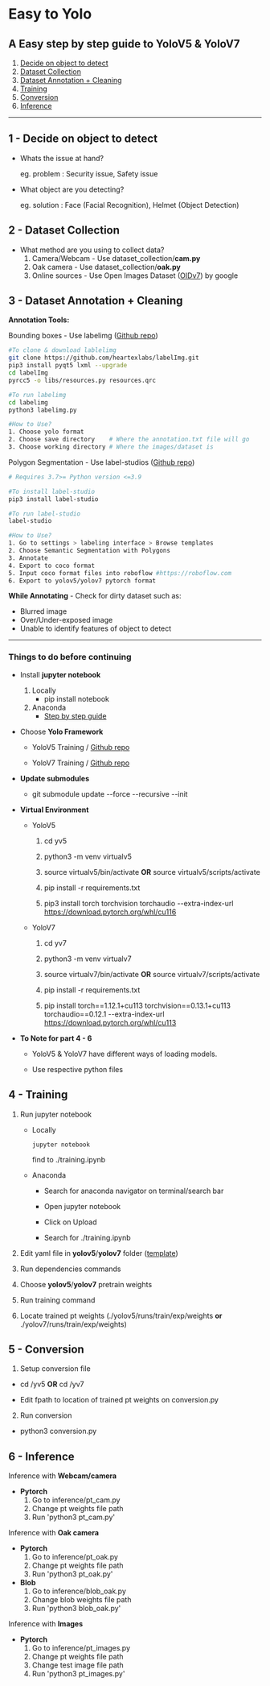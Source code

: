 # **Easy to Yolo**
## **A Easy step by step guide to YoloV5 & YoloV7**
1. [Decide on object to detect](https://github.com/Evzen-T/easy2yolo#1---decide-on-object-to-detect)
2. [Dataset Collection](https://github.com/Evzen-T/easy2yolo#2---dataset-collection)
3. [Dataset Annotation + Cleaning](https://github.com/Evzen-T/easy2yolo#3---dataset-annotation--cleaning)
4. [Training](https://github.com/Evzen-T/easy2yolo#4---training)
5. [Conversion](https://github.com/Evzen-T/easy2yolo#5---conversion)
6. [Inference](https://github.com/Evzen-T/easy2yolo#6---inference)

---
## **1 - Decide on object to detect**
- Whats the issue at hand?
    
    eg. problem : Security issue, Safety issue

- What object are you detecting?

    eg. solution : Face (Facial Recognition), Helmet (Object Detection)

## **2 - Dataset Collection**
- What method are you using to collect data?
    1. Camera/Webcam - Use dataset_collection/**cam.py**
    2. Oak camera - Use dataset_collection/**oak.py**
    3. Online sources - Use Open Images Dataset ([OIDv7](https://storage.googleapis.com/openimages/web/visualizer/index.html)) by google

## **3 - Dataset Annotation + Cleaning**
**Annotation Tools:**

Bounding boxes - Use labelimg ([Github repo](https://github.com/heartexlabs/labelImg))
```bash
#To clone & download lablelimg
git clone https://github.com/heartexlabs/labelImg.git
pip3 install pyqt5 lxml --upgrade
cd labelImg
pyrcc5 -o libs/resources.py resources.qrc

#To run labelimg
cd labelimg
python3 labelimg.py

#How to Use?
1. Choose yolo format
2. Choose save directory    # Where the annotation.txt file will go
3. Choose working directory # Where the images/dataset is
```

Polygon Segmentation - Use label-studios ([Github repo](https://github.com/heartexlabs/label-studio))
```bash
# Requires 3.7>= Python version <=3.9

#To install label-studio
pip3 install label-studio

#To run label-studio
label-studio

#How to Use?
1. Go to settings > labeling interface > Browse templates
2. Choose Semantic Segmentation with Polygons
3. Annotate
4. Export to coco format
5. Input coco format files into roboflow #https://roboflow.com
6. Export to yolov5/yolov7 pytorch format
```

**While Annotating** - Check for dirty dataset such as:
- Blurred image
- Over/Under-exposed image
- Unable to identify features of object to detect

---
### **Things to do before continuing**
- Install **jupyter notebook**

    1. Locally
        - pip install notebook
    2. Anaconda
        - [Step by step guide](https://docs.anaconda.com/anaconda/install/windows/)

- Choose **Yolo Framework**

    - YoloV5 Training / [Github repo](https://github.com/ultralytics/yolov5)

    - YoloV7 Training / [Github repo](https://github.com/WongKinYiu/yolov7)

- **Update submodules**

    - git submodule update --force --recursive --init

- **Virtual Environment**

    - YoloV5
        1. cd yv5

        2. python3 -m venv virtualv5

        3. source virtualv5/bin/activate **OR** source virtualv5/scripts/activate

        4. pip install -r requirements.txt

        5. pip3 install torch torchvision torchaudio --extra-index-url https://download.pytorch.org/whl/cu116

    - YoloV7
        1. cd yv7

        2. python3 -m venv virtualv7

        3. source virtualv7/bin/activate **OR** source virtualv7/scripts/activate

        4. pip install -r requirements.txt

        5. pip install torch==1.12.1+cu113 torchvision==0.13.1+cu113 torchaudio==0.12.1 --extra-index-url https://download.pytorch.org/whl/cu113

- **To Note for part 4 - 6**

    - YoloV5 & YoloV7 have different ways of loading models.

    - Use respective python files

## **4 - Training**
1. Run jupyter notebook
    - Locally
        ```
        jupyter notebook
        ```
        find to ./training.ipynb

    - Anaconda
        - Search for anaconda navigator on terminal/search bar
        - Open jupyter notebook
        
        - Click on Upload
        - Search for ./training.ipynb

2. Edit yaml file in **yolov5**/**yolov7** folder ([template](./data.yaml))
3. Run dependencies commands
4. Choose **yolov5**/**yolov7** pretrain weights
5. Run training command
6. Locate trained pt weights (./yolov5/runs/train/exp/weights **or** ./yolov7/runs/train/exp/weights)

## **5 - Conversion**
1. Setup conversion file

- cd /yv5 **OR** cd /yv7

- Edit fpath to location of trained pt weights on conversion.py

2. Run conversion
- python3 conversion.py

## **6 - Inference**

Inference with **Webcam/camera**
- **Pytorch**
    1. Go to inference/pt_cam.py
    2. Change pt weights file path
    3. Run 'python3 pt_cam.py'

Inference with **Oak camera**
- **Pytorch**
    1. Go to inference/pt_oak.py
    2. Change pt weights file path
    3. Run 'python3 pt_oak.py'
- **Blob**
    1. Go to inference/blob_oak.py
    2. Change blob weights file path
    3. Run 'python3 blob_oak.py'

Inference with **Images**
- **Pytorch**
    1. Go to inference/pt_images.py
    2. Change pt weights file path
    3. Change test image file path
    4. Run 'python3 pt_images.py'